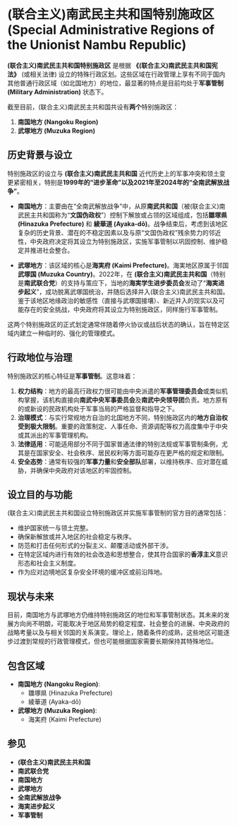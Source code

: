 # (联合主义)南武民主共和国特别施政区 (Special Administrative Regions of the Unionist Nambu Republic)

**(联合主义)南武民主共和国特别施政区** 是根据 **《(联合主义)南武民主共和国宪法》** (或相关法律) 设立的特殊行政区划。这些区域在行政管理上享有不同于国内其他普通行政区域（如北国地方）的地位，最显著的特点是目前均处于**军事管制 (Military Administration)** 状态下。

截至目前，(联合主义)南武民主共和国共设有**两个**特别施政区：

1.  **南国地方 (Nangoku Region)**
2.  **武塚地方 (Muzuka Region)**

## 历史背景与设立

特别施政区的设立与 **(联合主义)南武民主共和国** 近代历史上的军事冲突和领土变更紧密相关，特别是**1999年的“进步革命”**以及**2021年至2024年的“全南武解放战争”**。

*   **南国地方**：主要由在“全南武解放战争”中，从原**南武共和国**（被(联合主义)南武民主共和国称为“**文国伪政权**”）控制下解放或占领的区域组成，包括**雛塚県 (Hinazuka Prefecture)** 和 **綾華道 (Ayaka-dō)**。战争结束后，考虑到该地区复杂的历史背景、潜在的不稳定因素以及与原“文国伪政权”残余势力的邻近性，中央政府决定将其设立为特别施政区，实施军事管制以巩固控制、维护稳定并推进社会整合。

*   **武塚地方**：该区域的核心是**海実府 (Kaimi Prefecture)**。海実地区原属于邻国**武塚国 (Muzuka Country)**。2022年，在 **(联合主义)南武民主共和国**（特别是**南武联合党**）的支持与策应下，当地的**海実学生进步委员会**发动了“**海実进步起义**”，成功脱离武塚国统治，并随后选择并入(联合主义)南武民主共和国。鉴于该地区地缘政治的敏感性（直接与武塚国接壤）、新近并入的现实以及可能存在的安全挑战，中央政府将其设立为特别施政区，同样施行军事管制。

这两个特别施政区的正式划定通常伴随着停火协议或战后状态的确认，旨在特定区域内建立一种临时的、强化的管理模式。

## 行政地位与治理

特别施政区的核心特征是**军事管制**。这意味着：

1.  **权力结构**：地方的最高行政权力很可能由中央派遣的**军事管理委员会**或类似机构掌握，该机构直接向**南武中央军事委员会**及**南武中央领导团**负责。地方原有的或新设的民政机构处于军事当局的严格监督和指导之下。
2.  **治理模式**：与实行常规地方自治的北国地方不同，特别施政区内的**地方自治权受到极大限制**。重要的政策制定、人事任命、资源调配等权力高度集中于中央或其派出的军事管理机构。
3.  **法律适用**：可能适用部分不同于国家普通法律的特别法规或军事管制条例，尤其是在国家安全、社会秩序、居民权利等方面可能存在更严格的规定和限制。
4.  **安全态势**：通常有较强的**军事力量**和**安全部队**部署，以维持秩序、应对潜在威胁，并确保中央政府对该地区的牢固控制。

## 设立目的与功能

(联合主义)南武民主共和国设立特别施政区并实施军事管制的官方目的通常包括：

*   维护国家统一与领土完整。
*   确保新解放或并入地区的社会稳定与秩序。
*   防范和打击任何形式的分裂主义、颠覆活动或外部干涉。
*   在特定区域内进行有效的社会改造和思想整合，使其符合国家的**香淳主义**意识形态和社会主义制度。
*   作为应对边境地区复杂安全环境的缓冲区或前沿阵地。

## 现状与未来

目前，南国地方与武塚地方仍维持特别施政区的地位和军事管制状态。其未来的发展方向尚不明朗，可能取决于地区局势的稳定程度、社会整合的进展、中央政府的战略考量以及与相关邻国的关系演变。理论上，随着条件的成熟，这些地区可能逐步过渡到常规的行政管理模式，但也可能根据国家需要长期保持其特殊地位。

## 包含区域

*   **南国地方 (Nangoku Region)**:
    *   雛塚県 (Hinazuka Prefecture)
    *   綾華道 (Ayaka-dō)
*   **武塚地方 (Muzuka Region)**:
    *   海実府 (Kaimi Prefecture)

## 参见

*   **(联合主义)南武民主共和国**
*   **南武联合党**
*   **南国地方**
*   **武塚地方**
*   **全南武解放战争**
*   **海実进步起义**
*   **军事管制**